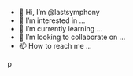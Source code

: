 - 👋 Hi, I’m @lastsymphony
- 👀 I’m interested in ...
- 🌱 I’m currently learning ...
- 💞️ I’m looking to collaborate on ...
- 📫 How to reach me ...




















p















<!---
lastsymphony/lastsymphony is a ✨ special ✨ repository because its `README.md` (this file) appears on your GitHub profile.
You can click the Preview link to take a look at your changes.
--->
